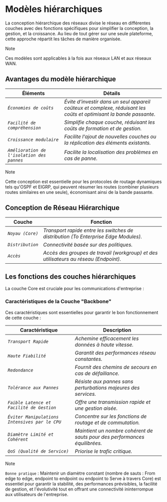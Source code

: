 # Modèles hiérarchiques

La conception hiérarchique des réseaux divise le réseau en différentes couches avec des fonctions spécifiques pour simplifier la conception, la gestion, et la croissance. Au lieu de tout gérer sur une seule plateforme, cette approche répartit les tâches de manière organisée.

> [!NOTE] 
> Ces modèles sont applicables à la fois aux réseaux LAN et aux réseaux WAN.

## Avantages du modèle hiérarchique

Éléments | Détails
-----            | ----                   
*`Économies de coûts`* | *Évite d'investir dans un seul appareil coûteux et complexe, réduisant les coûts et optimisant la bande passante.* 
*`Facilité de compréhension`* | *Simplifie chaque couche, réduisant les coûts de formation et de gestion.*
*`Croissance modulaire`* | *Facilite l'ajout de nouvelles couches ou la réplication des éléments existants.* 
*`Amélioration de l'isolation des pannes`* | *Facilite la localisation des problèmes en cas de panne.* 

> [!NOTE] 
> Cette conception est essentielle pour les protocoles de routage dynamiques tels qu'OSPF et EIGRP, qui peuvent résumer les routes (combiner plusieurs routes similaires en une seule), économisant ainsi de la bande passante.

## Conception de Réseau Hiérarchique

Couche | Fonction
-----            | ----                   
*`Noyau (Core)`* | *Transport rapide entre les switches de distribution (To Enterprise Edge Modules).* 
*`Distribution`* | *Connectivité basée sur des politiques.*
*`Accès`* | *Accès des groupes de travail (workgroup) et des utilisateurs au réseau (Endpoint).*

## Les fonctions des couches hiérarchiques

La couche Core est cruciale pour les communications d'entreprise :

### Caractéristiques de la Couche "Backbone"

Ces caractéristiques sont essentielles pour garantir le bon fonctionnement de cette couche :

Caractéristique | Description
-----            | ----                   
*`Transport Rapide`* | *Achemine efficacement les données à haute vitesse.* 
*`Haute Fiabilité`* | *Garantit des performances réseau constantes.*
*`Redondance`* | *Fournit des chemins de secours en cas de défaillance.*
*`Tolérance aux Pannes`* | *Résiste aux pannes sans perturbations majeures des services.* 
*`Faible Latence et Facilité de Gestion`* | *Offre une transmission rapide et une gestion aisée.*
*`Éviter Manipulations Intensives par le CPU`* | *Concentre sur les fonctions de routage et de commutation.*
*`Diamètre Limité et Cohérent`* | *Maintient un nombre cohérent de sauts pour des performances équilibrées.*
*`QoS (Qualité de Service)`* | *Priorise le trafic critique.*

> [!NOTE]
> `Bonne pratique` : Maintenir un diamètre constant (nombre de sauts : From edge to edge, endpoint to endpoint ou endpoint to Serve à travers Core) est essentiel pour garantir la stabilité, des performances prévisibles, la facilité de gestion, et l'évolutivité tout en offrant une connectivité ininterrompue aux utilisateurs de l'entreprise.
